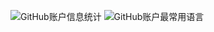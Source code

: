 ![GitHub账户信息统计](https://github-stats.ubrong.com/api?username=Hygge16&show_icons=true&theme=tokyonight)
![GitHub账户最常用语言](https://github-stats.ubrong.com/api/top-langs/?username=Hygge16&layout=compact&theme=tokyonight)
